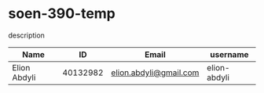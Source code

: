 # soen-390-temp
description

|Name|ID|Email|username|
|-|-|-|-|
|Elion Abdyli|40132982|elion.abdyli@gmail.com|elion-abdyli|
